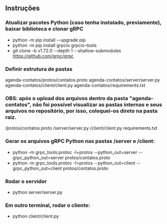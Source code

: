 ## Instruções
### Atualizar pacotes Python (caso tenha instalado, previamente), baixar biblioteca e clonar gRPC
- python -m pip install --upgrade pip  
- python -m pip install grpcio grpcio-tools  
- git clone -b v1.72.0 --depth 1 --shallow-submodules https://github.com/grpc/grpc

### Definir estrutura de pastas
agenda-contatos/protos/contatos.proto
agenda-contatos/server/server.py
agenda-contatos/client/client.py
agenda-contatos/requirements.txt

### OBS: após o upload dos arquivos dentro da pasta "agenda-contatos", não foi possível visualizar as pastas internas e seus arquivos no repositório, por isso, coloquei-os direto na pasta raiz.
/protos/contatos.proto
/server/server.py
/client/client.py
requirements.txt

### Gerar os arquivos gRPC Python nas pastas /server e /client:
- python -m grpc_tools.protoc -I=protos --python_out=server --grpc_python_out=server protos/contatos.proto
- python -m grpc_tools.protoc -I=protos --python_out=client --grpc_python_out=client protos/contatos.proto

### Rodar o servidor
- python server/server.py

### Em outro terminal, rodar o cliente:
- python client/client.py


